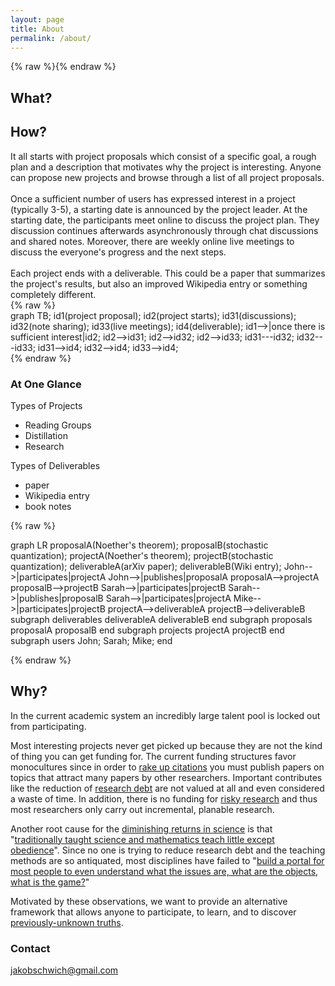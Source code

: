 ```yaml
---
layout: page
title: About
permalink: /about/
---
```


{% raw %}<script src="https://cdnjs.cloudflare.com/ajax/libs/mermaid/8.4.4/mermaid.min.js"></script>{% endraw %}

## What?

## How?

<div class="container" >
  <div class="row">
    <div class="col-6">
    It all starts with project proposals which consist of a specific goal, a rough plan and a description that motivates why the project is interesting. Anyone can propose new projects and browse through a list of all project proposals. <br><br> Once a sufficient number of users has expressed interest in a project (typically 3-5), a starting date is announced by the project leader. At the starting date, the participants meet online to discuss the project plan. They discussion continues afterwards asynchronously through chat discussions and shared notes. Moreover, there are weekly online live meetings to discuss the everyone's progress and the next steps. <br><br> Each project ends with a deliverable. This could be a paper that summarizes the project's results, but also an improved Wikipedia entry or something completely different.
    </div>
    <div class="col-6" style="maring: 0 auto;">
{% raw %}<div class="mermaid">
graph TB;
    id1(project proposal);
    id2(project starts);
    id31(discussions);
    id32(note sharing);
    id33(live meetings);
    id4(deliverable);
    id1-->|once there is sufficient interest|id2;
    id2-->id31;
    id2-->id32;
    id2-->id33;
    id31---id32;
    id32---id33;
    id31-->id4;
    id32-->id4;
    id33-->id4;
</div>{% endraw %}
    </div>
  </div>
</div>






### At One Glance


<div class="container" >
  <div class="row">
    <div class="col-4">
      Types of Projects
      <ul>
        <li>Reading Groups</li>
        <li>Distillation</li>
        <li>Research</li>
      </ul>
    </div>
    <div class="col-4">
     Types of Deliverables
      <ul>
        <li>paper</li>
        <li>Wikipedia entry</li>
        <li>book notes</li>
      </ul>
    </div>
    <div class="col-4">
    </div>
  </div>
</div>



{% raw %}<div class="mermaid">
graph LR
    proposalA(Noether's theorem);
    proposalB(stochastic quantization);
    projectA(Noether's theorem);
    projectB(stochastic quantization);
    deliverableA(arXiv paper);
    deliverableB(Wiki entry);
    John-->|participates|projectA
    John-->|publishes|proposalA
    proposalA-->projectA
    proposalB-->projectB
    Sarah-->|participates|projectB
    Sarah-->|publishes|proposalB
    Sarah-->|participates|projectA
    Mike-->|participates|projectB
    projectA-->deliverableA
    projectB-->deliverableB
    subgraph deliverables
    deliverableA 
    deliverableB
    end
    subgraph proposals
    proposalA
    proposalB
    end
    subgraph projects
    projectA
    projectB
    end
    subgraph users
   John;
   Sarah;
    Mike;
    end
</div>{% endraw %}

## Why?

In the current academic system an incredibly large talent pool is locked out from participating.  

Most interesting projects never get picked up because they are not the kind of thing you can get funding for. The current funding structures favor monocultures since in order to [rake up citations](https://arxiv.org/abs/1603.01204) you must publish papers on topics that attract many papers by other researchers. Important contributes like the reduction of [research debt](https://distill.pub/2017/research-debt/) are not valued at all and even considered a waste of time. In addition, there is no funding for [risky research](https://physicstoday.scitation.org/doi/10.1063/1.1996476) and thus most researchers only carry out incremental, planable research. 

Another root cause for the [diminishing returns in science](https://www.theatlantic.com/science/archive/2018/11/diminishing-returns-science/575665/) is that "[traditionally taught science and mathematics teach little except obedience](https://arxiv.org/abs/physics/0512202)". Since no one is trying to reduce research debt and the teaching methods are so antiquated, most disciplines have failed to "[build a portal for most people to even understand what the issues are, what are the objects, what is the game?](http://podcasts.joerogan.net/podcasts/eric-weinstein-2)"

Motivated by these observations, we want to provide an alternative framework that allows anyone to participate, to learn, and to discover [previously-unknown truths](https://meaningness.com/metablog/upgrade-your-cargo-cult). 


### Contact

[jakobschwich@gmail.com](mailto:jakobschwich@gmail.com)
